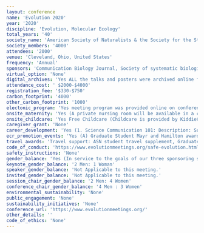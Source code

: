 ```yaml
---
layout: conference 
name: 'Evolution 2020'
year: '2020'
discipline: 'Evolution, Molecular Ecology'
total_years: '40'
society_name: 'American Society of Naturalists & the Society for the Study of Evolution'
society_members: '4000'
attendees: '2000'
venue: 'Cleveland, Ohio, United States'
frequency: 'Annual'
sponsors: 'Communication Biology Journal, Society of systematic biologists, Society for the study of evolution, The Royal Society Publishing, Kent State University'
virtual_option: 'None'
digital_archives: 'Yes ALL the talks and posters were archived online from past meetings (https://www.evolutionmeetings.org/past--future-meetings.html)'
attendance_cost: ' $2000-$4000'
registration_fee: '$330-$750'
carbon_footprint: '4000'
other_carbon_footprint: '1000'
electonic_program: 'Yes meeting program was provided online on conference website.'
onsite_maternity: 'Yes (A private nursing room will be available in a convenient location in the convention center. There will be a table, a few chairs, and a refrigerator available in the room.)'
onsite_childcare: 'Yes Free Childcare (Childcare is provided by KiddieCorp, a national organization that specializes in on-site conference childcare)'
caregiver_grant: 'None'
career_development: 'Yes (1. Science Communication 101: Description: Sure, your research is the most exciting and important science out there! But to have an impact, it must be communicated in ways that enable people to understand and compel them to care. This workshop will combine empirical evidence gained from science communication research with fun, engaging activities to provide you with strategies and approaches to help you communicate your work effectively to diverse audiences. It will also explore specific strategies for communicating “controversial” science in non-controversial, non-confrontational ways.),  (2.Command-Line Bioinformatics for Beginners: Description: A day-long workshop that will teach 40 beginners the basics of command line programming and pipeline use for biological data. A short application is required separate from conference registration (see below), with preference given to individuals with limited access to bioinformatics resources at their current institution and/or are graduate students. $100 travel waivers are available for those with financial needs. ),  (3.Strategies for Responding to Harassment and Bullying: Improving Workplace Climate :Description: This interactive workshop describes academic practices and institutional structures that allow for sexual harassment and other hostile behaviors, including bullying, to persist, discusses initiatives to address these as research misconduct, and provides training in personal intervention strategies to protect and support targets of harassment. As a result of this session, participants will be able to identify: (1) different ways in which sexual and other types of harassment can manifest in research environments, including fieldwork; (2) strategies for bystander intervention, and (3) resources for cultural change in academic institutions, field research environments, and professional societies. This workshop was developed by the ADVANCEGeo Partnership.​​),   (4.Leveraging your PhD: Careers in and out of Academia: Description: The key goals of the workshop are to guide students and postdocs through the first steps of personal career exploration and necessary actions for active planning of post-graduate school or post-postdoctoral stages. In addition to small-group conversations with professionals from various careers, the session will include interactive presentations on professional branding/ marketing, networking, informational interviews, etc. Participants will leave the workshop with resources and assets to leverage against their job search.  Based on our past workshops, we expect that workshop attendees will experience greater confidence regarding career options, and with actionable items and strategies for successive efforts. ),  (5. Reproducibility for Everyone: Description: Rigor and reproducibility are at the core of modern science and set apart scientific inquiry from pseudoscience. Several new initiatives and tools have been established to address barriers to reproducibility. While very welcome, these projects have led to a proliferation of online tools and resources which can be hard to sift through. This workshop will introduce you to reproducible workflows and a range of tools along the themes of organization, documentation, analysis, and dissemination.),  (6. Undergraduate Diversity at Evolution: Career Development Workshop: Description: This workshop is part of the Undergraduate Diversity at Evolution program which provides funds for travel, lodging, and meeting registration for undergraduate students in an effort to increase diversity. The workshop will cover topics such as networking at conferences and applying to graduate school, and is open to all undergraduates, even those not part of the UDE program.​ Lunch is provided. In the afternoon the group will be taking a field trip to the Cleveland Museum of Natural History.),  (7. Professional Development for Undergraduate Educators: Evolution of Data in the Classroom: From Data to Data Science: Description: There is increased interest in including data science education in biology,  building on existing initiatives to enhance quantitative skills and increase experience with real data, and leveraging access to large biological data sets and computational analysis of data.  Basic quantitative skills and ability to work with data are important parts of data acumen – the foundational skills that allow students to engage in data science practices. This workshop will provide an opportunity to discuss relevant data science practices and skills for biology students to master, and resources for teaching those skills. ),  (8. Peer Review in the Journal Evolution: A Primer for Students: Description: Are you a trainee who would like to get the publication and peer review process demystified, specifically in regard to the journal Evolution? Come to this informal short session to get your questions answered and to chat with some of the editorial board.),   (9. Public Policy Panel Discussion: Description​: Are you interested in promoting scientific research to the public and legislators, but are not sure how to get started? This event, which will feature a panel of experts in science policy, will equip you with the tools you need to begin engaging with key decision makers in your community.),  (10. Evolution Film Festival: Description: One of the highlights of the conference that should not be missed! We asked the science and science education communities to tell a story about evolution in 3 minutes or less using animation, art, music, dance, etc. Join us for an evening of terrifically informative and entertaining videos, while enjoying free popcorn and beer/wine/soda. To learn more and see past years’ entries, go to evolutionfilmfestival.org and follow #evofilmfest on Twitter.), (11. iEvoBio Software Bazaar: Description: iEvoBio is a satellite event bringing together evolutionary biologists who work on a broad spectrum of problems involving computation, mathematics and statistics. More information at the iEvoBio website. Registration for iEvoBio includes two events: the Software Bazaar and a post-conference workshop. The Software Bazaar is similar to a poster session, but presenters have laptops to show off their software instead of posters. Presenters are expected to bring their own laptops. The Software Bazaar is free to participate.) three more days of workshops here: https://www.evolutionmeetings.org/workshops-and-special-events.html'
ecr_promotion_events: 'Yes (A) Graduate Student Mayr and Hamilton awards: Students who are members of the Society for the Study of Evolution or the Society of Systematic Biologists may be eligible to apply for the SSEs Hamilton Award or the SSBs Ernst Mayr Award during talk submission until the early registration deadline (April 15, 2020) or until all talk slots fill. Consult the society pages linked above for eligibility criteria. Those planning to apply should sign up early for a Regular Contributed Talk, because once these slots fill, it will no longer be possible to apply for these awards. If your application is successful, you will speak in either the Mayr or Hamilton Award Symposium; if not, your talk will be scheduled during the regular concurrent sessions. Applicants will be informed the outcome of the selection process by May 15 at the latest. Talk submission is only available after your main registration has been completed.  (B)Ruth Patrick Student Poster award: The Ruth Patrick Student Poster Award was established in 2012 to recognize a student member of the American Society of Naturalists who has presented an outstanding poster at the annual meeting. Student members can indicate their eligibility for this award if they submit a poster before the early registration deadline (April 15, 2020). Ruth Patrick was a renowned limnologist, past president of the ASN (1975), and a Lifetime Honorary Member of the society. The winner of the award receives $1,000. Students will be asked to indicate their eligibility for this award during the poster submission process. Poster submission is only available after your main registration has been completed.)     (2. Evolutionary Biologists with Disabilities and Allies Coffee Mixer: Description​: Interested in meeting fellow evolutionary biologists with disabilities, chronic illness, Deaf folks, and interested allies? Want to discuss increasing the inclusion and representation of disabled students and staff in our diverse field? This is an informal chance to meet others interested in these topics, share experiences of disability in evolutionary biology, and hopefully increase our inclusion around issues of disability as a community. Anyone at any career stage and level of ability (including allies) is welcome to come join us.). (3. Women in Science Coffee Social: Description: This event offers an opportunity for attendees who identify as women or minoritized genders to meet, network, and discuss their experiences. Allies are welcome, as are scientists from all stages of their career.) (4. NSF Information Session: Description​: ​An information session on NSF funding opportunities and program changes.) (5. The John Edmonstone Coffee Social for Scientists of Color: Description​: This event is named after John Edmonstone, who was born into slavery in British Guiana and eventually taught and influenced a young Charles Darwin. Edmonstones life highlights that people of color have been present--if invisible--in the development of evolutionary biology from the beginning. This social is an opportunity to interact with evolutionary biologists at all stages of their career and training who identify as people of color, and their allies. Attendees will have the opportunity to meet, discuss their work, share experiences, establish mentor-mentee connections, and build on constructive ways to make evolutionary biology a more inclusive community.). see more here: https://www.evolutionmeetings.org/workshops-and-special-events.html'
travel_awards: 'Travel support: ASN student travel supplement, Graduate student members of the ASN can request to be considered for a $500 US travel award. To be eligible, the student must present a talk or poster and must not have received the travel award in the previous year. Student members of both the ASN and SSE can apply for both travel awards, but can receive a maximum of one.  SSE graduate student and postdoc travel supplement Graduate student and postdoc members of the SSE can request to be considered for a $500 US travel award. To be eligible, they must present a talk or poster and must not have received the travel award in the previous year. Postdocs must also be fewer than 6 years post-PhD without a permanent position. Student members of both the ASN and SSE can apply for both travel awards, but can receive a maximum of one.  Volunteer at the conference In return for volunteering for two ~4h shifts, graduate students can receive a rebate equal to 100percent of the regular early student member registration fee. Registration fees must be paid in advance and the rebate will be processed after the meeting, subject to satisfactory completion of assigned volunteer duties.  SSE Undergraduate Diversity at Evolution travel award The Undergraduate Diversity at Evolution (UDE) travel award brings talented and diverse undergraduates (domestic and international) to the meeting to present a poster, receive mentoring and participate in a career-oriented workshop on the Friday before the main meeting.   SSE Undergraduate Day The Society for the Study of Evolution is sponsoring registration costs for ten local (i.e. Cleveland) undergraduate students to attend the conference for one day (Saturday, June 20). Undergraduates selected for this opportunity will be paired with graduate student mentors from around the country to help them navigate through the meeting and answer any questions they may have both before and during the event.   SSE International travel stipends These stipends support attendance at the conference for scientists at various stages of their professional career (e.g., Masters/PhD students, postdocs, and lecturers). You must be a member of the SSE.   Travel support for ESEB members These stipends are for students and young scientists to attend the Evolution meeting of ASN/SSB/SSE in Cleveland, OH, USA on 19-23 June 2020. Applicants must be ESEB members and those working in high GDP countries are not eligible. The stipend will contribute to covering travel, living expenses, and early bird congress registration fees. The registration fee will be waived by the organizers, and deducted from the award, which is paid out as reimbursement after the congress based on specification of expenses. Additional information, including the application procedure, is available at https://eseb.org/prizes-funding/conference-travel-award/. There are also student awards?: Graduate Student Mayr and Hamilton awards. Students who are members of the Society for the Study of Evolution or the Society of Systematic Biologists may be eligible to apply for the SSEs, Hamilton Award or the SSBs Ernst Mayr Award during talk submission until the early registration deadline (April 15, 2020) or until all talk slots fill. Consult the society pages linked above for eligibility criteria. Those planning to apply should sign up early for a Regular Contributed Talk, because once these slots fill, it will no longer be possible to apply for these awards. If your application is successful, you will speak in either the Mayr or Hamilton Award Symposium; if not, your talk will be scheduled during the regular concurrent sessions. Applicants will be informed the outcome of the selection process by May 15 at the latest. Talk submission is only available after your main registration has been completed.  Ruth Patrick Student Poster award: The Ruth Patrick Student Poster Award was established in 2012 to recognize a student member of the American Society of Naturalists who has presented an outstanding poster at the annual meeting. Student members can  indicate their eligibility for this award if they submit a poster before the early registration deadline (April 15, 2020). Ruth Patrick was a renowned limnologist, past president of the ASN (1975), and a Lifetime. Honorary Member of the society. The winner of the award receives $1,000. Students will be asked to indicate their eligibility for this award during the poster submission process. Poster submission is only available after your main registration has been completed.'
code_of_conduct: 'https://www.evolutionmeetings.org/safe-evolution.html'
safety_instructions: 'None'
gender_balance: 'Yes (In service to the goals of our three sponsoring societies (ASN, SSB, and SSE), the conference organizers and the Joint Meeting Committee are committed to providing a welcoming and inclusive environment for all of our attendees. This commitment starts with our choice of the conference location as we will not schedule conferences in states with laws that discriminate on the basis of sexual orientation, gender identity, or gender expression at the time we sign contracts with the convention center and hotels. During the conference we strive to schedule social events that focus on inclusivity and networking. Here, we provide a list of events focused on diversity and networking that we plan to offer during Evolution 2020 in Cleveland, OH.)'
keynote_gender_balance: '2 Men: 1 Woman'
speaker_gender_balance: 'Not Applicable to this meeting.'
invited_gender_balance: 'Not Applicable to this meeting.'
session_chair_gender_balance: '2 Men: 4 Women'
conference_chair_gender_balance: '4 Men : 3 Women'
environmental_sustainability: 'None'
public_engagement: 'None'
sustainability_initiatives: 'None'
conference_url: 'https://www.evolutionmeetings.org/'
other_details: ''
code_of_ethics: 'None'
---
```

